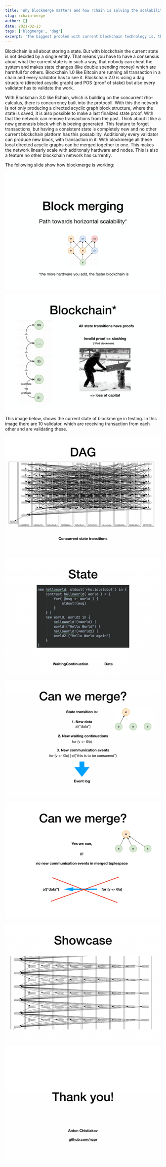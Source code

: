 ```yaml
---
title: 'Why blockmerge matters and how rchain is solving the scalability problem'
slug: rchain-merge
author: []
date: 2021-02-13
tags: ['blogmerge', 'dag']
excerpt: 'The biggest problem with current blockchain technology is, that it is not scaling.'
---
```


Blockchain is all about storing a state. But with blockchain the current state is not decided by a single entity. That means you have to have a consensus about what the current state is in such a way, that nobody can cheat the system and makes state changes (like double spending money) which are harmfull for others. Blockchain 1.0 like Bitcoin are running all transaction in a chain and every validator has to see it. Blockchain 2.0 is using a dag structure (directed acyclic graph) and POS (proof of stake) but also every validator has to validate the work.

With Blockchain 3.0 like Rchain, which is building on the concurrent rho-calculus, there is concurrency built into the protocoll. With this the network is not only producing a directed acyclic graph block structure, where the state is saved, it is also possible to make a last finalized state proof. With that the network can remove transactions from the past. Think about it like a new genenesis block which is beeing generated. This feature to forget transactions, but having a consistent state is completely new and no other current blockchain platform has this possability. Additionaly every validator can produce new block, with transaction in it. With blockmerge all these local directed acyclic graphs can be merged together to one. This makes the network linearly scale with additonaly hardware and nodes. This is also a feature no other blockchain network has currently.

The following slide show how blockmerge is working:

![merge1](./images/block-merge-1.png)

![merge2](./images/block-merge-2.png)

This image below, shows the current state of blockmerge in testing. In this image there are 10 validator, which are receiving transaction from each other and are validating these.

![merge3](./images/block-merge-3.png)

![merge4](./images/block-merge-4.png)

![merge5](./images/block-merge-5.png)

![merge6](./images/block-merge-6.png)

![merge7](./images/block-merge-7.png)

![merge8](./images/block-merge-8.png)
